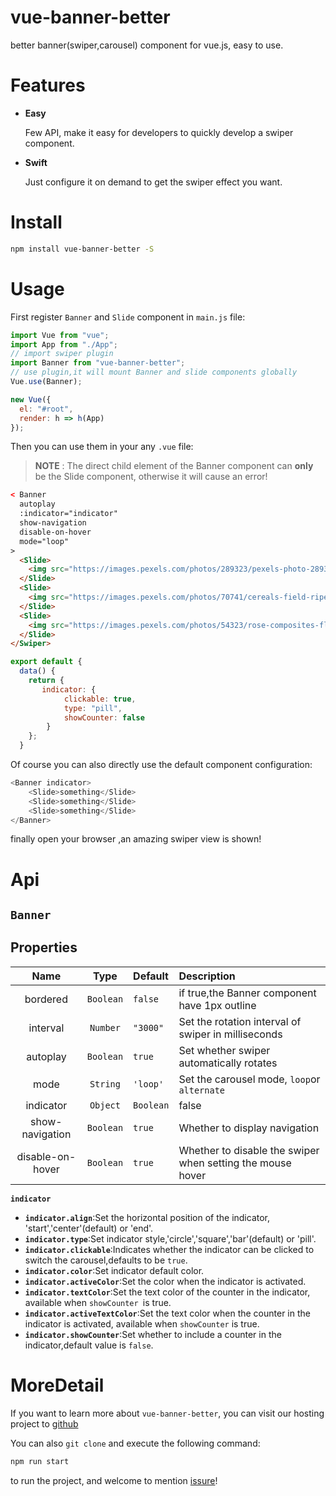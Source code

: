 # vue-banner-better

better banner(swiper,carousel) component for vue.js, easy to use.

# Features

- <b>Easy</b>

  Few API, make it easy for developers to quickly develop a swiper component.

- <b>Swift</b>

  Just configure it on demand to get the swiper effect you want.

# Install

```bash
npm install vue-banner-better -S
```

# Usage

First register `Banner` and `Slide` component in `main.js` file:

```javascript
import Vue from "vue";
import App from "./App";
// import swiper plugin
import Banner from "vue-banner-better";
// use plugin,it will mount Banner and slide components globally
Vue.use(Banner);

new Vue({
  el: "#root",
  render: h => h(App)
});
```

Then you can use them in your any `.vue` file:

> **NOTE** : The direct child element of the Banner component can **only** be the Slide component, otherwise it will cause an error!

```html
< Banner
  autoplay
  :indicator="indicator"
  show-navigation
  disable-on-hover
  mode="loop"
>
  <Slide>
    <img src="https://images.pexels.com/photos/289323/pexels-photo-289323.jpeg?auto=compress&cs=tinysrgb&dpr=1&w=500"/>
  </Slide>
  <Slide>
    <img src="https://images.pexels.com/photos/70741/cereals-field-ripe-poppy-70741.jpeg?auto=compress&cs=tinysrgb&dpr=1&w=500"/>
  </Slide>
  <Slide>
    <img src="https://images.pexels.com/photos/54323/rose-composites-flowers-spring-54323.jpeg?auto=compress&cs=tinysrgb&dpr=1&w=500"/>
  </Slide>
</Swiper>
```

```javascript
export default {
  data() {
    return {
       indicator: {
            clickable: true,
            type: "pill",
            showCounter: false
        }
    };
  }
```

Of course you can also directly use the default component configuration:

```js
<Banner indicator>
	<Slide>something</Slide>
	<Slide>something</Slide>
	<Slide>something</Slide>
</Banner>
```

finally open your browser ,an amazing swiper view is shown!

# Api

## `Banner`

## Properties

|       Name       |        Type        | Default  | Description                                                |
| :--------------: | :----------------: | :------- | :--------------------------------------------------------- |
|     bordered     |     `Boolean`      | `false`  | if true,the Banner component have 1px outline              |
|     interval     |      `Number`      | `"3000"` | Set the rotation interval of swiper in milliseconds        |
|     autoplay     |     `Boolean`      | `true`   | Set whether swiper automatically rotates                   |
|       mode       |      `String`      | `'loop'` | Set the carousel mode, `loop`or `alternate`                |
|    indicator     | `Object`|`Boolean` | false    | See the `indicator` description below                      |
| show-navigation  |     `Boolean`      | `true`   | Whether to display navigation                              |
| disable-on-hover |     `Boolean`      | `true`   | Whether to disable the swiper when setting the mouse hover |

**`indicator`**

- **`indicator.align`**:Set the horizontal position of the indicator, 'start','center'(default) or 'end'.
- **`indicator.type`**:Set indicator style,'circle','square','bar'(default) or 'pill'.
- **`indicator.clickable`**:Indicates whether the indicator can be clicked to switch the carousel,defaults to be `true`.
- **`indicator.color`**:Set indicator default color.
- **`indicator.activeColor`**:Set the color when the indicator is activated.
- **`indicator.textColor`**:Set the text color of the counter in the indicator, available when `showCounter `is true.
- **`indicator.activeTextColor`**:Set the text color when the counter in the indicator is activated, available when `showCounter` is true.
- **`indicator.showCounter`**:Set whether to include a counter in the indicator,default value is `false`.

# MoreDetail

If you want to learn more about `vue-banner-better`, you can visit our hosting project to [github](https://github.com/Vinsurs/vue-banner-better)

You can also `git clone` and execute the following command:

```javascript
npm run start
```

to run the project, and welcome to mention [issure](https://github.com/Vinsurs/vue-banner-better/issues)!
